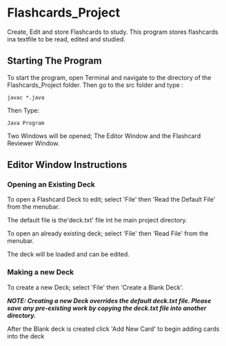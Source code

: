 # Flashcards_Project
Create, Edit and store Flashcards to study. This program stores flashcards ina textfile to be read, edited and studied.  

## Starting The Program
To start the program, open Terminal and navigate to the directory of the Flashcards_Project folder.
Then go to the src folder and type :

```
javac *.java
```

Then Type:

```
Java Program

```
Two Windows will be opened; The Editor Window and the Flashcard Reviewer Window. 

## Editor Window Instructions

### Opening an Existing Deck
To open a Flashcard Deck to edit; select 'File' then 'Read the Default File' from the menubar. 

The default file is the'deck.txt' file int he main project directory. 

To open an already existing deck; select 'File' then 'Read File' from the menubar.

The deck will be loaded and can be edited. 

### Making a new Deck
To create a new Deck; select 'File' then 'Create a Blank Deck'.

***NOTE: Creating a new Deck overrides the default deck.txt file. Please save any pre-existing work by copying the deck.txt file into another directory.***

After the Blank deck is created click 'Add New Card' to begin adding cards into the deck







